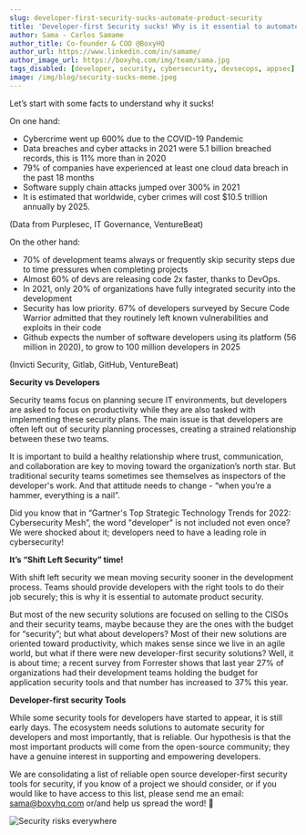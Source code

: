 ```yaml
---
slug: developer-first-security-sucks-automate-product-security
title: 'Developer-first Security sucks! Why is it essential to automate product security?'
author: Sama - Carlos Samame
author_title: Co-founder & COO @BoxyHQ
author_url: https://www.linkedin.com/in/samame/
author_image_url: https://boxyhq.com/img/team/sama.jpg
tags_disabled: [developer, security, cybersecurity, devsecops, appsec]
image: /img/blog/security-sucks-meme.jpeg
---
```


Let’s start with some facts to understand why it sucks!

On one hand:

- Cybercrime went up 600% due to the COVID-19 Pandemic
- Data breaches and cyber attacks in 2021 were 5.1 billion breached records, this is 11% more than in 2020
- 79% of companies have experienced at least one cloud data breach in the past 18 months
- Software supply chain attacks jumped over 300% in 2021
- It is estimated that worldwide, cyber crimes will cost $10.5 trillion annually by 2025.

(Data from Purplesec, IT Governance, VentureBeat)

On the other hand:

- 70% of development teams always or frequently skip security steps due to time pressures when completing projects
- Almost 60% of devs are releasing code 2x faster, thanks to DevOps.
- In 2021, only 20% of organizations have fully integrated security into the development
- Security has low priority. 67% of developers surveyed by Secure Code Warrior admitted that they routinely left known vulnerabilities and exploits in their code
- Github expects the number of software developers using its platform (56 million in 2020), to grow to 100 million developers in 2025

(Invicti Security, Gitlab, GitHub, VentureBeat)

**Security vs Developers**

Security teams focus on planning secure IT environments, but developers are asked to focus on productivity while they are also tasked with implementing these security plans. The main issue is that developers are often left out of security planning processes, creating a strained relationship between these two teams.

It is important to build a healthy relationship where trust, communication, and collaboration are key to moving toward the organization’s north star. But traditional security teams sometimes see themselves as inspectors of the developer's work. And that attitude needs to change - “when you’re a hammer, everything is a nail”.

Did you know that in “Gartner's Top Strategic Technology Trends for 2022: Cybersecurity Mesh”, the word "developer" is not included not even once? We were shocked about it; developers need to have a leading role in cybersecurity!

**It’s “Shift Left Security” time!**

With shift left security we mean moving security sooner in the development process.
Teams should provide developers with the right tools to do their job securely; this is why it is essential to automate product security.

But most of the new security solutions are focused on selling to the CISOs and their security teams, maybe because they are the ones with the budget for “security”; but what about developers? Most of their new solutions are oriented toward productivity, which makes sense since we live in an agile world, but what if there were new developer-first security solutions? Well, it is about time; a recent survey from Forrester shows that last year 27% of organizations had their development teams holding the budget for application security tools and that number has increased to 37% this year.

**Developer-first security Tools**

While some security tools for developers have started to appear, it is still early days. The ecosystem needs solutions to automate security for developers and most importantly, that is reliable. Our hypothesis is that the most important products will come from the open-source community; they have a genuine interest in supporting and empowering developers.

We are consolidating a list of reliable open source developer-first security tools for security, if you know of a project we should consider, or if you would like to have access to this list, please send me an email: sama@boxyhq.com or/and help us spread the word! 🙌

![Security risks everywhere](/img/blog/security-sucks-meme.jpeg)
